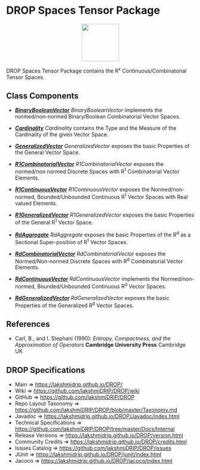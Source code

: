 # DROP Spaces Tensor Package

<p align="center"><img src="https://github.com/lakshmiDRIP/DROP/blob/master/DRIP_Logo.gif?raw=true" width="100"></p>

DROP Spaces Tensor Package contains the R<sup>x</sup> Continuous/Combinatorial Tensor Spaces.


## Class Components

 * [***BinaryBooleanVector***](https://github.com/lakshmiDRIP/DROP/tree/master/src/main/java/org/drip/spaces/tensor/BinaryBooleanVector.java)
 <i>BinaryBooleanVector</i> implements the normed/non-normed Binary/Boolean Combinatorial Vector Spaces.

 * [***Cardinality***](https://github.com/lakshmiDRIP/DROP/tree/master/src/main/java/org/drip/spaces/tensor/Cardinality.java)
 <i>Cardinality</i> contains the Type and the Measure of the Cardinality of the given Vector Space.

 * [***GeneralizedVector***](https://github.com/lakshmiDRIP/DROP/tree/master/src/main/java/org/drip/spaces/tensor/GeneralizedVector.java)
 <i>GeneralizedVector</i> exposes the basic Properties of the General Vector Space.

 * [***R1CombinatorialVector***](https://github.com/lakshmiDRIP/DROP/tree/master/src/main/java/org/drip/spaces/tensor/R1CombinatorialVector.java)
 <i>R1CombinatorialVector</i> exposes the normed/non normed Discrete Spaces with R<sup>1</sup> Combinatorial
 Vector Elements.

 * [***R1ContinuousVector***](https://github.com/lakshmiDRIP/DROP/tree/master/src/main/java/org/drip/spaces/tensor/R1ContinuousVector.java)
 <i>R1ContinuousVector</i> exposes the Normed/non-normed, Bounded/Unbounded Continuous R<sup>1</sup> Vector
 Spaces with Real valued Elements.

 * [***R1GeneralizedVector***](https://github.com/lakshmiDRIP/DROP/tree/master/src/main/java/org/drip/spaces/tensor/R1GeneralizedVector.java)
 <i>R1GeneralizedVector</i> exposes the basic Properties of the General R<sup>1</sup> Vector Space.

 * [***RdAggregate***](https://github.com/lakshmiDRIP/DROP/tree/master/src/main/java/org/drip/spaces/tensor/RdAggregate.java)
 <i>RdAggregate</i> exposes the basic Properties of the R<sup>d</sup> as a Sectional Super-position of
 R<sup>1</sup> Vector Spaces.

 * [***RdCombinatorialVector***](https://github.com/lakshmiDRIP/DROP/tree/master/src/main/java/org/drip/spaces/tensor/RdCombinatorialVector.java)
 <i>RdCombinatorialVector</i> exposes the Normed/Non-normed Discrete Spaces with R<sup>d</sup> Combinatorial
 Vector Elements.

 * [***RdContinuousVector***](https://github.com/lakshmiDRIP/DROP/tree/master/src/main/java/org/drip/spaces/tensor/RdContinuousVector.java)
 <i>RdContinuousVector</i> implements the Normed/non-normed, Bounded/Unbounded Continuous R<sup>d</sup>
 Vector Spaces.

 * [***RdGeneralizedVector***](https://github.com/lakshmiDRIP/DROP/tree/master/src/main/java/org/drip/spaces/tensor/RdGeneralizedVector.java)
 <i>RdGeneralizedVector</i> exposes the basic Properties of the Generalized R<sup>d</sup> Vector Spaces.


## References

 * Carl, B., and I. Stephani (1990): <i>Entropy, Compactness, and the Approximation of Operators</i>
 	<b>Cambridge University Press</b> Cambridge UK 


## DROP Specifications

 * Main                     => https://lakshmidrip.github.io/DROP/
 * Wiki                     => https://github.com/lakshmiDRIP/DROP/wiki
 * GitHub                   => https://github.com/lakshmiDRIP/DROP
 * Repo Layout Taxonomy     => https://github.com/lakshmiDRIP/DROP/blob/master/Taxonomy.md
 * Javadoc                  => https://lakshmidrip.github.io/DROP/Javadoc/index.html
 * Technical Specifications => https://github.com/lakshmiDRIP/DROP/tree/master/Docs/Internal
 * Release Versions         => https://lakshmidrip.github.io/DROP/version.html
 * Community Credits        => https://lakshmidrip.github.io/DROP/credits.html
 * Issues Catalog           => https://github.com/lakshmiDRIP/DROP/issues
 * JUnit                    => https://lakshmidrip.github.io/DROP/junit/index.html
 * Jacoco                   => https://lakshmidrip.github.io/DROP/jacoco/index.html
